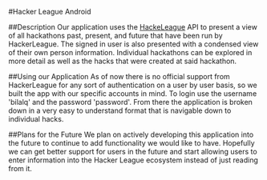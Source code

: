 #Hacker League Android

##Description
Our application uses the [HackeLeague](https://www.hackerleague.org) API to present a view of all hackathons past, present, and future that have been run by HackerLeague.  The signed in user is also presented with a condensed view of their own person information.  Individual hackathons can be explored in more detail as well as the hacks that were created at said hackathon.

##Using our Application
As of now there is no official support from HackerLeague for any sort of authentication on a user by user basis, so we built the app with our specific accounts in mind.  To login use the username 'bilalq' and the password 'password'.  From there the application is broken down in a very easy to understand format that is navigable down to individual hacks.

##Plans for the Future
We plan on actively developing this application into the future to continue to add functionality we would like to have.  Hopefully we can get better support for users in the future and start allowing users to enter information into the Hacker League ecosystem instead of just reading from it.